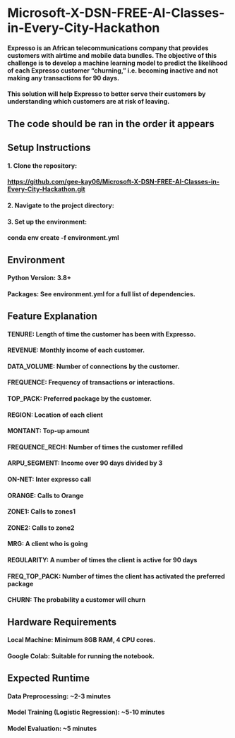 # Microsoft-X-DSN-FREE-AI-Classes-in-Every-City-Hackathon
#### Expresso is an African telecommunications company that provides customers with airtime and mobile data bundles. The objective of this challenge is to develop a machine learning model to predict the likelihood of each Expresso customer “churning,” i.e. becoming inactive and not making any transactions for 90 days.
#### This solution will help Expresso to better serve their customers by understanding which customers are at risk of leaving.
## The code should be ran in the order it appears
## Setup Instructions
#### 1. Clone the repository: 
#### https://github.com/gee-kay06/Microsoft-X-DSN-FREE-AI-Classes-in-Every-City-Hackathon.git
#### 2. Navigate to the project directory:
#### 3. Set up the environment:
#### conda env create -f environment.yml
## Environment
#### Python Version: 3.8+
#### Packages: See environment.yml for a full list of dependencies.
## Feature Explanation
#### TENURE: Length of time the customer has been with Expresso.
#### REVENUE: Monthly income of each customer.
#### DATA_VOLUME: Number of connections by the customer.
#### FREQUENCE: Frequency of transactions or interactions.
#### TOP_PACK: Preferred package by the customer.
#### REGION: Location of each client
#### MONTANT: Top-up amount
#### FREQUENCE_RECH: Number of times the customer refilled
#### ARPU_SEGMENT: Income over 90 days divided by 3
#### ON-NET: Inter expresso call
#### ORANGE: Calls to Orange
#### ZONE1: Calls to zones1
#### ZONE2: Calls to zone2
#### MRG: A client who is going
#### REGULARITY: A number of times the client is active for 90 days
#### FREQ_TOP_PACK: Number of times the client has activated the preferred package
#### CHURN: The probability a customer will churn

## Hardware Requirements
#### Local Machine: Minimum 8GB RAM, 4 CPU cores.
#### Google Colab: Suitable for running the notebook.
## Expected Runtime
#### Data Preprocessing: ~2-3 minutes
#### Model Training (Logistic Regression): ~5-10 minutes
#### Model Evaluation: ~5 minutes
